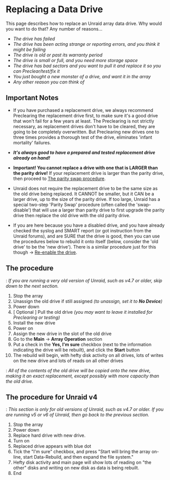 # Replacing a Data Drive

This page describes how to replace an Unraid array data drive. Why
would you want to do that? Any number of reasons...

- _The drive has failed_
- _The drive has been acting strange or reporting errors, and you
  think it might be failing_
- _The drive is old or past its warranty period_
- _The drive is small or full, and you need more storage space_
- _The drive has bad sectors and you want to pull it and replace it so
  you can Preclear/test/fix it_
- _You just bought a new monster of a drive, and want it in the array_
- _Any other reason you can think of_

## Important Notes

- If you have purchased a replacement drive, we always recommend
  Preclearing the replacement drive first, to make sure it's a good
  drive that won't fail for a few years at least. The Preclearing is
  not strictly necessary, as replacement drives don't have to be
  cleared, they are going to be completely overwritten. But
  Preclearing new drives one to three times provides a thorough test
  of the drive, eliminates 'infant mortality' failures.

- **_It's always good to have a prepared and tested replacement drive
  already on hand!_**

- **Important! You cannot replace a drive with one that is LARGER than
  the parity drive!** If your replacement drive is larger than the
  parity drive, then proceed to [The parity swap
  procedure](parity-swap-procedure.md).

- Unraid does not require the replacement drive to be the same size as
  the old drive being replaced. It CANNOT be smaller, but it CAN be a
  larger drive, up to the size of the parity drive. If too large,
  Unraid has a special two-step 'Parity Swap' procedure (often
  called the 'swap-disable') that will use a larger than parity
  drive to first upgrade the parity drive then replace the old drive
  with the old parity drive.

- If you are here because you have a disabled drive, and you have
  already checked the syslog and SMART report (or got instruction from
  the Unraid forums), and are SURE that the drive is good, then you
  can use the procedures below to rebuild it onto itself (below,
  consider the 'old drive' to be the 'new drive'). There is a
  similar procedure just for this though → [Re-enable the
  drive](/unraid-os/manual/storage-management.md#rebuilding-a-drive-onto-itself).

## The procedure

: _If you are running a very old version of Unraid, such as v4.7 or
older, skip down to the next section._

1. Stop the array
2. Unassign the old drive if still assigned _(to unassign, set it to
   **No Device**)_
3. Power down
4. [ Optional ] Pull the old drive _(you may want to leave it
   installed for Preclearing or testing)_
5. Install the new drive
6. Power on
7. Assign the new drive in the slot of the old drive
8. Go to the **Main** → **Array Operation** section
9. Put a check in the **Yes, I'm sure** checkbox (next to the
   information indicating the drive will be rebuilt), and click the
   **Start** button
10. The rebuild will begin, with hefty disk activity on all drives, lots
    of writes on the new drive and lots of reads on all other drives

: _All of the contents of the old drive will be copied onto the new
drive, making it an exact replacement, except possibly with more
capacity than the old drive._

## The procedure for Unraid v4

: _This section is only for old versions of Unraid, such as v4.7 or
older. If you are running v5 or v6 of Unraid, then go back to the
previous section._

1. Stop the array
2. Power down
3. Replace hard drive with new drive.
4. Turn on
5. Replaced drive appears with blue dot
6. Tick the "I'm sure" checkbox, and press "Start will bring the
   array on-line, start Data-Rebuild, and then expand the file
   system."
7. Hefty disk activity and main page will show lots of reading on "the
   other" disks and writing on new disk as data is being rebuilt.
8. End
